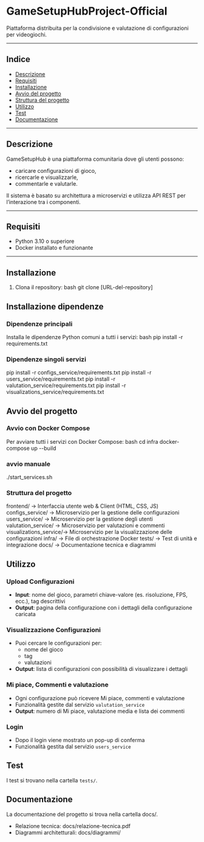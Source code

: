 # GameSetupHubProject-Official

Piattaforma distribuita per la condivisione e valutazione di configurazioni per videogiochi.

---

## Indice

- [Descrizione](#descrizione)
- [Requisiti](#requisiti)
- [Installazione](#installazione)
- [Avvio del progetto](#avvio-del-progetto)
- [Struttura del progetto](#struttura-del-progetto)
- [Utilizzo](#utilizzo)
- [Test](#test)
- [Documentazione](#documentazione)

---

## Descrizione

GameSetupHub è una piattaforma comunitaria dove gli utenti possono:

- caricare configurazioni di gioco,
- ricercarle e visualizzarle,
- commentarle e valutarle.

Il sistema è basato su architettura a microservizi e utilizza API REST per l’interazione tra i componenti.

---

## Requisiti

- Python 3.10 o superiore  
- Docker installato e funzionante

---

## Installazione

1. Clona il repository:
   bash
   git clone [URL-del-repository]

## Installazione dipendenze

### Dipendenze principali

Installa le dipendenze Python comuni a tutti i servizi:
bash
pip install -r requirements.txt

### Dipendenze singoli servizi

pip install -r configs_service/requirements.txt
pip install -r users_service/requirements.txt
pip install -r valutation_service/requirements.txt
pip install -r visualizations_service/requirements.txt

## Avvio del progetto

### Avvio con Docker Compose

Per avviare tutti i servizi con Docker Compose:
bash
cd infra
docker-compose up --build

### avvio manuale

./start_services.sh

### Struttura del progetto

frontend/              → Interfaccia utente web & Client (HTML, CSS, JS)
configs_service/       → Microservizio per la gestione delle configurazioni
users_service/         → Microservizio per la gestione degli utenti
valutation_service/    → Microservizio per valutazioni e commenti
visualizations_service/→ Microservizio per la visualizzazione delle configurazioni
infra/                 → File di orchestrazione Docker
tests/                 → Test di unità e integrazione
docs/                  → Documentazione tecnica e diagrammi

## Utilizzo

### Upload Configurazioni

- **Input**: nome del gioco, parametri chiave-valore (es. risoluzione, FPS, ecc.), tag descrittivi  
- **Output**: pagina della configurazione con i dettagli della configurazione caricata

### Visualizzazione Configurazioni

- Puoi cercare le configurazioni per:
  - nome del gioco  
  - tag  
  - valutazioni  
- **Output**: lista di configurazioni con possibilità di visualizzare i dettagli

### Mi piace, Commenti e valutazione

- Ogni configurazione può ricevere Mi piace, commenti e valutazione  
- Funzionalità gestite dal servizio `valutation_service`  
- **Output**: numero di Mi piace, valutazione media e lista dei commenti

### Login

- Dopo il login viene mostrato un pop-up di conferma  
- Funzionalità gestita dal servizio `users_service`

## Test

I test si trovano nella cartella `tests/`.

## Documentazione

La documentazione del progetto si trova nella cartella docs/.

- Relazione tecnica: docs/relazione-tecnica.pdf  
- Diagrammi architetturali: docs/diagrammi/
